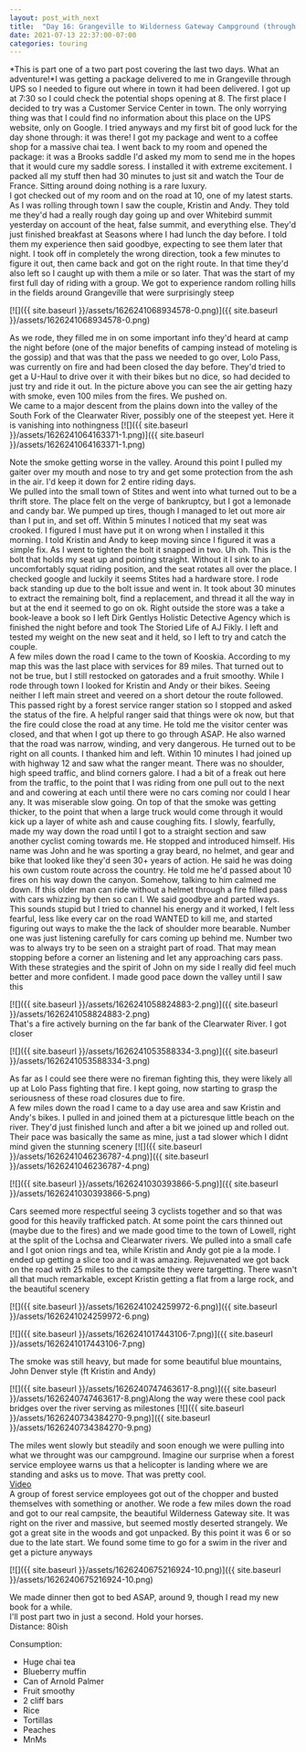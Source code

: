```yaml
---
layout: post_with_next
title:  "Day 16: Grangeville to Wilderness Gateway Campground (through fire and flame part 1)"
date: 2021-07-13 22:37:00-07:00
categories: touring
---
```

*This is part one of a two part post covering the last two days. What an adventure!*I was getting a package delivered to me in Grangeville through UPS so I needed to figure out where in town it had been delivered. I got up at 7:30 so I could check the potential shops opening at 8. The first place I decided to try was a Customer Service Center in town. The only worrying thing was that I could find no information about this place on the UPS website, only on Google. I tried anyways and my first bit of good luck for the day shone through: it was there! I got my package and went to a coffee shop for a massive chai tea. I went back to my room and opened the package: it was a Brooks saddle I'd asked my mom to send me in the hopes that it would cure my saddle soress. I installed it with extreme excitement. I packed all my stuff then had 30 minutes to just sit and watch the Tour de France. Sitting around doing nothing is a rare luxury.  
I got checked out of my room and on the road at 10, one of my latest starts. As I was rolling through town I saw the couple, Kristin and Andy. They told me they'd had a really rough day going up and over Whitebird summit yesterday on account of the heat, false summit, and everything else. They'd just finished breakfast at Seasons where I had lunch the day before. I told them my experience then said goodbye, expecting to see them later that night. I took off in completely the wrong direction, took a few minutes to figure it out, then came back and got on the right route. In that time they'd also left so I caught up with them a mile or so later. That was the start of my first full day of riding with a group. We got to experience random rolling hills in the fields around Grangeville that were surprisingly steep  

[![]({{ site.baseurl }}/assets/1626241068934578-0.png)]({{ site.baseurl }}/assets/1626241068934578-0.png)
  
As we rode, they filled me in on some important info they'd heard at camp the night before (one of the major benefits of camping instead of moteling is the gossip) and that was that the pass we needed to go over, Lolo Pass, was currently on fire and had been closed the day before. They'd tried to get a U-Haul to drive over it with their bikes but no dice, so had decided to just try and ride it out. In the picture above you can see the air getting hazy with smoke, even 100 miles from the fires. We pushed on.   
We came to a major descent from the plains down into the valley of the South Fork of the Clearwater River, possibly one of the steepest yet. Here it is vanishing into nothingness
[![]({{ site.baseurl }}/assets/1626241064163371-1.png)]({{ site.baseurl }}/assets/1626241064163371-1.png)
  
Note the smoke getting worse in the valley. Around this point I pulled my gaiter over my mouth and nose to try and get some protection from the ash in the air. I'd keep it down for 2 entire riding days.  
We pulled into the small town of Stites and went into what turned out to be a thrift store. The place felt on the verge of bankruptcy, but I got a lemonade and candy bar. We pumped up tires, though I managed to let out more air than I put in, and set off. Within 5 minutes I noticed that my seat was crooked. I figured I must have put it on wrong when I installed it this morning. I told Kristin and Andy to keep moving since I figured it was a simple fix. As I went to tighten the bolt it snapped in two. Uh oh. This is the bolt that holds my seat up and pointing straight. Without it I sink to an uncomfortably squat riding position, and the seat rotates all over the place. I checked google and luckily it seems Stites had a hardware store. I rode back standing up due to the bolt issue and went in. It took about 30 minutes to extract the remaining bolt, find a replacement, and thread it all the way in but at the end it seemed to go on ok. Right outside the store was a take a book-leave a book so I left Dirk Gentlys Holistic Detective Agency which is finished the night before and took The Storied Life of AJ Fikly. I left and tested my weight on the new seat and it held, so I left to try and catch the couple.  
A few miles down the road I came to the town of Kooskia. According to my map this was the last place with services for 89 miles. That turned out to not be true, but I still restocked on gatorades and a fruit smoothy. While I rode through town I looked for Kristin and Andy or their bikes. Seeing neither I left main street and veered on a short detour the route followed. This passed right by a forest service ranger station so I stopped and asked the status of the fire. A helpful ranger said that things were ok now, but that the fire could close the road at any time. He told me the visitor center was closed, and that when I got up there to go through ASAP. He also warned that the road was narrow, winding, and very dangerous. He turned out to be right on all counts. I thanked him and left. Within 10 minutes I had joined up with highway 12 and saw what the ranger meant. There was no shoulder, high speed traffic, and blind corners galore. I had a bit of a freak out here from the traffic, to the point that I was riding from one pull out to the next and and cowering at each until there were no cars coming nor could I hear any. It was miserable slow going. On top of that the smoke was getting thicker, to the point that when a large truck would come through it would kick up a layer of white ash and cause coughing fits. I slowly, fearfully, made my way down the road until I got to a straight section and saw another cyclist coming towards me. He stopped and introduced himself. His name was John and he was sporting a gray beard, no helmet, and gear and bike that looked like they'd seen 30+ years of action. He said he was doing his own custom route across the country. He told me he'd passed about 10 fires on his way down the canyon. Somehow, talking to him calmed me down. If this older man can ride without a helmet through a fire filled pass with cars whizzing by then so can I. We said goodbye and parted ways. This sounds stupid but I tried to channel his energy and it worked, I felt less fearful, less like every car on the road WANTED to kill me, and started figuring out ways to make the the lack of shoulder more bearable. Number one was just listening carefully for cars coming up behind me. Number two was to always try to be seen on a straight part of road. That may mean stopping before a corner an listening and let any approaching cars pass. With these strategies and the spirit of John on my side I really did feel much better and more confident. I made good pace down the valley until I saw this  

[![]({{ site.baseurl }}/assets/1626241058824883-2.png)]({{ site.baseurl }}/assets/1626241058824883-2.png)  
That's a fire actively burning on the far bank of the Clearwater River. I got closer  

[![]({{ site.baseurl }}/assets/1626241053588334-3.png)]({{ site.baseurl }}/assets/1626241053588334-3.png)
  
As far as I could see there were no fireman fighting this, they were likely all up at Lolo Pass fighting that fire. I kept going, now starting to grasp the seriousness of these road closures due to fire.  
A few miles down the road I came to a day use area and saw Kristin and Andy's bikes. I pulled in and joined them at a picturesque little beach on the river. They'd just finished lunch and after a bit we joined up and rolled out. Their pace was basically the same as mine, just a tad slower which I didnt mind given the stunning scenery
[![]({{ site.baseurl }}/assets/1626241046236787-4.png)]({{ site.baseurl }}/assets/1626241046236787-4.png)

[![]({{ site.baseurl }}/assets/1626241030393866-5.png)]({{ site.baseurl }}/assets/1626241030393866-5.png)
  
Cars seemed more respectful seeing 3 cyclists together and so that was good for this heavily trafficked patch. At some point the cars thinned out (maybe due to the fires) and we made good time to the town of Lowell, right at the split of the Lochsa and Clearwater rivers. We pulled into a small cafe and I got onion rings and tea, while Kristin and Andy got pie a la mode. I ended up getting a slice too and it was amazing. Rejuvenated we got back on the road with 25 miles to the campsite they were targetting. There wasn't all that much remarkable, except Kristin getting a flat from a large rock, and the beautiful scenery  

[![]({{ site.baseurl }}/assets/1626241024259972-6.png)]({{ site.baseurl }}/assets/1626241024259972-6.png)

[![]({{ site.baseurl }}/assets/1626241017443106-7.png)]({{ site.baseurl }}/assets/1626241017443106-7.png)
  
The smoke was still heavy, but made for some beautiful blue mountains, John Denver style (ft Kristin and Andy)  

[![]({{ site.baseurl }}/assets/1626240747463617-8.png)]({{ site.baseurl }}/assets/1626240747463617-8.png)Along the way were these cool pack bridges over the river serving as milestones
[![]({{ site.baseurl }}/assets/1626240734384270-9.png)]({{ site.baseurl }}/assets/1626240734384270-9.png)
  
The miles went slowly but steadily and soon enough we were pulling into what we throught was our campground. Imagine our surprise when a forest service employee warns us that a helicopter is landing where we are standing and asks us to move. That was pretty cool.  
[Video](https://youtu.be/YoiHtv4EEjo)  
A group of forest service employees got out of the chopper and busted themselves with something or another. We rode a few miles down the road and got to our real campsite, the beautiful Wilderness Gateway site. It was right on the river and massive, but seemed mostly deserted strangely. We got a great site in the woods and got unpacked. By this point it was 6 or so due to the late start. We found some time to go for a swim in the river and get a picture anyways  

[![]({{ site.baseurl }}/assets/1626240675216924-10.png)]({{ site.baseurl }}/assets/1626240675216924-10.png)
  
We made dinner then got to bed ASAP, around 9, though I read my new book for a while.  
I'll post part two in just a second. Hold your horses.  
Distance: 80ish

Consumption:

* Huge chai tea
* Blueberry muffin
* Can of Arnold Palmer
* Fruit smoothy
* 2 cliff bars
* Rice
* Tortillas
* Peaches
* MnMs

